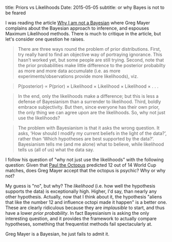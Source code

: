 title: Priors vs Likelihoods
Date: 2015-05-05
subtitle: or why Bayes is not to be feared

I was reading the article [Why I am not a Bayesian] where Greg Mayer complains about the Bayesian approach to inference, and espouses Maximum Likelihood methods.  There is much to critique in the article, but let's consider one question he raises.

>There are three ways round the problem of prior distributions. First, try really hard to find an objective way of portraying ignorance. This hasn’t worked yet, but some people are still trying. Second, note that the prior probabilities make little difference to the posterior probabilty as more and more data accumulate (i.e. as more experiments/observations provide more likelihoods), viz.

>P(posterior) ∝ P(prior) × Likelihood  × Likelihood × Likelihood × . . .

>In the end, only the likelihoods make a difference; but this is less a defense of Bayesianism than a surrender to likelihood. Third, boldly embrace subjectivity. But then, since everyone has their own prior, the only thing we can agree upon are the likelihoods.  So, why not just use the likelihoods?

>The problem with Bayesianism is that it asks the wrong question. It asks, ‘How should I modify my current beliefs in the light of the data?’, rather than ‘Which hypotheses are best supported by the data?’. Bayesianism tells me (and me alone) what to believe, while likelihood tells us (all of us) what the data say.


I follow his question of "why not just use the likelihoods" with the following question:  Given that [Paul the Octopus] predicted 12 out of 14 World Cup matches, does Greg Mayer accept that the octopus is psychic?  Why or why not?

My guess is "no", but why?  The *likelihood* (i.e. how well the hypothesis supports the data) is exceptionally high. Higher, I'd say, than nearly any other hypothesis.  Actually, now that I think about it, the hypothesis "aliens that like the number 12 and influence octopi made it happen" is a better one.  These are clearly ridiculous because they are *implausible* to start, and thus have a lower *prior probability*.  In fact Bayesianism is asking the only interesting question, and it provides the framework to actually compare hypotheses, something that frequentist methods fail spectacularly at.

Greg Mayer is a Bayesian, he just fails to admit it.


[Why I am not a Bayesian]: https://whyevolutionistrue.wordpress.com/2015/04/16/why-i-am-not-a-bayesian/
[Paul the Octopus]: http://en.wikipedia.org/wiki/Paul_the_Octopus


